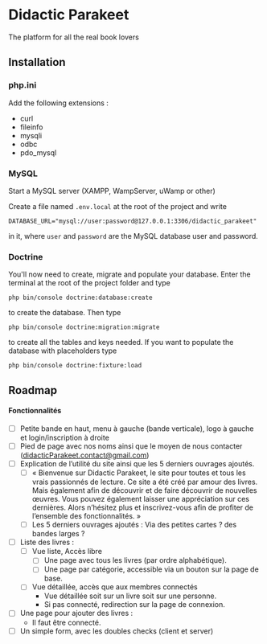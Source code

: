 # Didactic Parakeet
The platform for all the real book lovers

## Installation
### php.ini
Add the following extensions :
-   curl
-   fileinfo
-   mysqli
-   odbc
-   pdo_mysql

### MySQL
Start a MySQL server (XAMPP, WampServer, uWamp or other)

Create a file named ```.env.local``` at the root of the project and write 
```
DATABASE_URL="mysql://user:password@127.0.0.1:3306/didactic_parakeet"
``` 
in it, where ```user``` and ```password``` are the MySQL database user and password.

### Doctrine
You'll now need to create, migrate and populate your database.
Enter the terminal at the root of the project folder and type 
```
php bin/console doctrine:database:create
``` 
to create the database.
Then type
```
php bin/console doctrine:migration:migrate
``` 
to create all the tables and keys needed.
If you want to populate the database with placeholders type
```
php bin/console doctrine:fixture:load
```

## Roadmap
#### Fonctionnalités
- [ ]	Petite bande en haut, menu à gauche (bande verticale), logo à gauche et login/inscription à droite
- [ ]	Pied de page avec nos noms ainsi que le moyen de nous contacter (didacticParakeet.contact@gmail.com)
- [ ]	Explication de l’utilité du site ainsi que les 5 derniers ouvrages ajoutés.
    - [ ]	« Bienvenue sur Didactic Parakeet, le site pour toutes et tous les vrais passionnés de lecture. Ce site a été créé par amour des livres. Mais également afin de découvrir et de faire découvrir de nouvelles œuvres. Vous pouvez également laisser une appréciation sur ces dernières. Alors n’hésitez plus et inscrivez-vous afin de profiter de l’ensemble des fonctionnalités. »
    - [ ]	Les 5 derniers ouvrages ajoutés : Via des petites cartes ? des bandes larges ?
- [ ]	Liste des livres :
    - [ ]	Vue liste, Accès libre
        - [ ]	Une page avec tous les livres (par ordre alphabétique). 
        - [ ]	Une page par catégorie, accessible via un bouton sur la page de base.
    - [ ]	Vue détaillée, accès que aux membres connectés
        -	Vue détaillée soit sur un livre soit sur une personne.
        -	Si pas connecté, redirection sur la page de connexion.
- [ ]	Une page pour ajouter des livres :
    -    Il faut être connecté.
- [ ]	Un simple form, avec les doubles checks (client et server)
